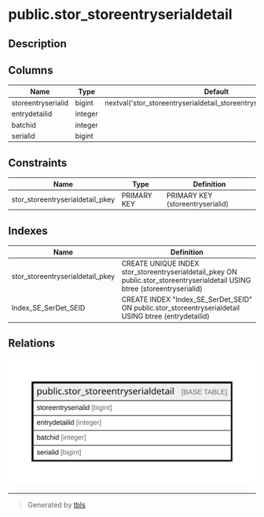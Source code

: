# public.stor_storeentryserialdetail

## Description

## Columns

| Name | Type | Default | Nullable | Children | Parents | Comment |
| ---- | ---- | ------- | -------- | -------- | ------- | ------- |
| storeentryserialid | bigint | nextval('stor_storeentryserialdetail_storeentryserialid_seq'::regclass) | false |  |  |  |
| entrydetailid | integer |  | true |  |  |  |
| batchid | integer |  | true |  |  |  |
| serialid | bigint |  | true |  |  |  |

## Constraints

| Name | Type | Definition |
| ---- | ---- | ---------- |
| stor_storeentryserialdetail_pkey | PRIMARY KEY | PRIMARY KEY (storeentryserialid) |

## Indexes

| Name | Definition |
| ---- | ---------- |
| stor_storeentryserialdetail_pkey | CREATE UNIQUE INDEX stor_storeentryserialdetail_pkey ON public.stor_storeentryserialdetail USING btree (storeentryserialid) |
| Index_SE_SerDet_SEID | CREATE INDEX "Index_SE_SerDet_SEID" ON public.stor_storeentryserialdetail USING btree (entrydetailid) |

## Relations

![er](public.stor_storeentryserialdetail.svg)

---

> Generated by [tbls](https://github.com/k1LoW/tbls)
